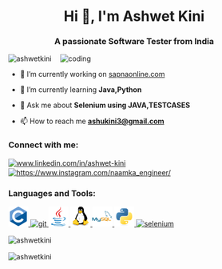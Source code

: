 
<h1 align="center">Hi 👋, I'm Ashwet Kini</h1>
<h3 align="center">A passionate Software Tester from India</h3>

<img align="right" alt="coding" width="400" src="https://media0.giphy.com/media/qgQUggAC3Pfv687qPC/giphy.gif?cid=ecf05e47stdyftgvc1nqck2mi8ir74ldv0iu5oymlsxrx38a&ep=v1_gifs_search&rid=giphy.gif&ct=g">

<p align="left"> <img src="https://komarev.com/ghpvc/?username=ashwetkini&label=Profile%20views&color=0e75b6&style=flat" alt="ashwetkini" /> </p>

- 🔭 I’m currently working on [sapnaonline.com](https://github.com/AshwetKini/sapnaonline.com.git)

- 🌱 I’m currently learning **Java,Python**

- 💬 Ask me about **Selenium using JAVA,TESTCASES**

- 📫 How to reach me **ashukini3@gmail.com**

<h3 align="left">Connect with me:</h3>
<p align="left">
<a href="https://www.linkedin.com/in/ashwet-kini" target="blank">
 <img align="center" src="https://raw.githubusercontent.com/rahuldkjain/github-profile-readme-generator/master/src/images/icons/Social/linked-in-alt.svg" alt="www.linkedin.com/in/ashwet-kini" height="30" width="40" /></a>
<a href="https://www.instagram.com/naamka_engineer/" target="blank"><img align="center" src="https://raw.githubusercontent.com/rahuldkjain/github-profile-readme-generator/master/src/images/icons/Social/instagram.svg" alt="https://www.instagram.com/naamka_engineer/" height="30" width="40" /></a>

<h3 align="left">Languages and Tools:</h3>
<p align="left"> <a href="https://www.cprogramming.com/" target="_blank" rel="noreferrer"> <img src="https://raw.githubusercontent.com/devicons/devicon/master/icons/c/c-original.svg" alt="c" width="40" height="40"/> </a> <a href="https://git-scm.com/" target="_blank" rel="noreferrer"> <img src="https://www.vectorlogo.zone/logos/git-scm/git-scm-icon.svg" alt="git" width="40" height="40"/> </a> <a href="https://www.java.com" target="_blank" rel="noreferrer"> <img src="https://raw.githubusercontent.com/devicons/devicon/master/icons/java/java-original.svg" alt="java" width="40" height="40"/> </a> <a href="https://www.linux.org/" target="_blank" rel="noreferrer"> <img src="https://raw.githubusercontent.com/devicons/devicon/master/icons/linux/linux-original.svg" alt="linux" width="40" height="40"/> </a> <a href="https://www.mysql.com/" target="_blank" rel="noreferrer"> <img src="https://raw.githubusercontent.com/devicons/devicon/master/icons/mysql/mysql-original-wordmark.svg" alt="mysql" width="40" height="40"/> </a> <a href="https://www.python.org" target="_blank" rel="noreferrer"> <img src="https://raw.githubusercontent.com/devicons/devicon/master/icons/python/python-original.svg" alt="python" width="40" height="40"/> </a> <a href="https://www.selenium.dev" target="_blank" rel="noreferrer"> <img src="https://raw.githubusercontent.com/detain/svg-logos/780f25886640cef088af994181646db2f6b1a3f8/svg/selenium-logo.svg" alt="selenium" width="40" height="40"/> </a> </p>

<p><img align="center" src="https://github-readme-stats.vercel.app/api/top-langs?username=ashwetkini&show_icons=true&locale=en&layout=compact" alt="ashwetkini" /></p>

<p><img align="center" src="https://github-readme-streak-stats.herokuapp.com/?user=ashwetkini&" alt="ashwetkini" /></p>
